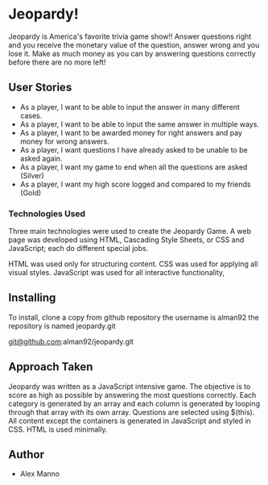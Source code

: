 # Jeopardy!

Jeopardy is America's favorite trivia game show!! Answer questions right and you receive the monetary value of the question, answer wrong and you lose it.  Make as much money as you can by answering questions correctly before there are no more left!

<!-- NHO: installation instructions?   -->

## User Stories

* As a player, I want to be able to input the answer in many different cases.
* As a player, I want to be able to input the same answer in multiple ways.
* As a player, I want to be awarded money for right answers and pay money for wrong answers.
* As a player, I want questions I have already asked to be unable to be asked again.
* As a player, I want my game to end when all the questions are asked (Silver)
* As a player, I want my high score logged and compared to my friends (Gold)

### Technologies Used
Three main technologies were used to create the Jeopardy Game.  A web page was developed using HTML, Cascading Style Sheets, or CSS and JavaScript; each do different special jobs.

HTML was used only for structuring content.
CSS was used for applying all visual styles.
JavaScript was used for all interactive functionality,

## Installing

To install, clone a copy from github repository the username is alman92 the repository is named jeopardy.git

git@github.com:alman92/jeopardy.git

## Approach Taken

Jeopardy was written as a JavaScript intensive game.  The objective is to score as high as possible by answering the most questions correctly.  Each category is generated by an array and each column is generated by looping through that array with its own array.  Questions are selected using $(this).  All content except the containers is generated in JavaScript and styled in CSS.  HTML is used minimally.

## Author

* Alex Manno
